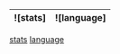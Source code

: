 | ![stats] | ![language] |
| ------------- | ------------- |

[stats](https://github-readme-stats.vercel.app/api?username=romysaputrasihananda&show_icons=true&theme=blue-green)
[language](https://github-readme-stats.vercel.app/api/top-langs/?username=romysaputrasihananda&layout=compact&theme=blue-green&hide=angular,blade,css,html,sass,scss,smarty,ts)
